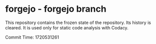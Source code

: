 # forgejo - forgejo branch

This repository contains the frozen state of the repository.
Its history is cleared. It is used only for static code
analysis with Codacy.

Commit Time: 1720531261